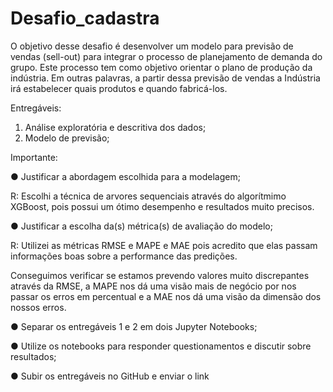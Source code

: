 # Desafio_cadastra
O objetivo desse desafio é desenvolver um modelo para previsão de vendas (sell-out) para integrar o processo de planejamento de demanda do grupo. Este processo tem como objetivo orientar o plano de produção da indústria. Em outras palavras, a partir dessa previsão de vendas a Indústria irá estabelecer quais produtos e quando fabricá-los.

Entregáveis:
1.	Análise exploratória e descritiva dos dados;
2.	Modelo de previsão;

Importante:

●	Justificar a abordagem escolhida para a modelagem;

R: Escolhi a técnica de arvores sequenciais através do algorítmimo XGBoost, pois possui um ótimo desempenho e resultados muito precisos.

●	Justificar a escolha da(s) métrica(s) de avaliação do modelo;

R: Utilizei as métricas RMSE e MAPE e MAE pois acredito que elas passam informações boas sobre a performance das predições. 

Conseguimos verificar se estamos prevendo valores muito discrepantes através da RMSE, a MAPE nos dá uma visão mais de negócio por nos passar os erros em percentual
e a MAE nos dá uma visão da dimensão dos nossos erros.

●	Separar os entregáveis 1 e 2 em dois Jupyter Notebooks;

●	Utilize os notebooks para responder questionamentos e discutir sobre resultados;

●	Subir os entregáveis no GitHub e enviar o link



